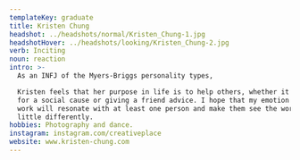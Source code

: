 ```yaml
---
templateKey: graduate
title: Kristen Chung
headshot: ../headshots/normal/Kristen_Chung-1.jpg
headshotHover: ../headshots/looking/Kristen_Chung-2.jpg
verb: Inciting
noun: reaction
intro: >-
  As an INFJ of the Myers-Briggs personality types,

  Kristen feels that her purpose in life is to help others, whether it's working
  for a social cause or giving a friend advice. I hope that my emotion based
  work will resonate with at least one person and make them see the world a
  little differently.
hobbies: Photography and dance.
instagram: instagram.com/creativeplace
website: www.kristen-chung.com
---
```


